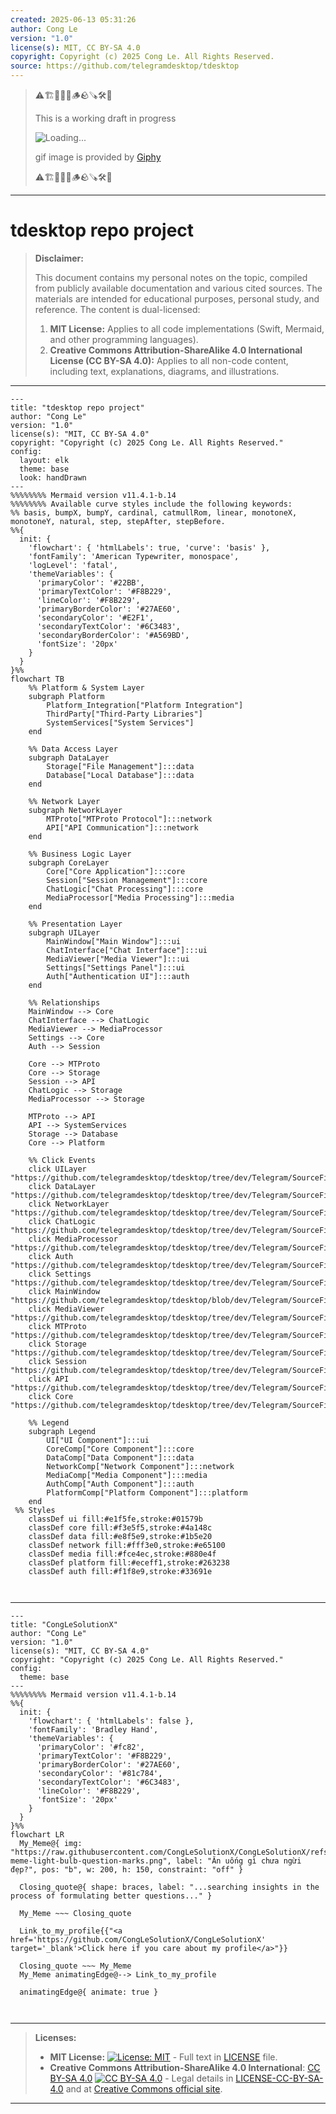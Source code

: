 ```yaml
---
created: 2025-06-13 05:31:26
author: Cong Le
version: "1.0"
license(s): MIT, CC BY-SA 4.0
copyright: Copyright (c) 2025 Cong Le. All Rights Reserved.
source: https://github.com/telegramdesktop/tdesktop
---
```



> ⚠️🏗️🚧🦺🧱🪵🪨🪚🛠️👷
> 
> This is a working draft in progress
> 
> ![Loading...](https://media1.giphy.com/media/v1.Y2lkPTc5MGI3NjExcHhtbnVoNHM1emUzNzRiajIxbnJ0dGd1emNkdXBncGZ4MzRzeGdoOSZlcD12MV9pbnRlcm5hbF9naWZfYnlfaWQmY3Q9Zw/RFWYL3CCOBk2lDiCup/giphy.gif)
>
> gif image is provided by [Giphy](https://giphy.com)
> 
> ⚠️🏗️🚧🦺🧱🪵🪨🪚🛠️👷


----

# tdesktop repo project
> **Disclaimer:**
>
> This document contains my personal notes on the topic,
> compiled from publicly available documentation and various cited sources.
> The materials are intended for educational purposes, personal study, and reference.
> The content is dual-licensed:
> 1. **MIT License:** Applies to all code implementations (Swift, Mermaid, and other programming languages).
> 2. **Creative Commons Attribution-ShareAlike 4.0 International License (CC BY-SA 4.0):** Applies to all non-code content, including text, explanations, diagrams, and illustrations.
---

```mermaid
---
title: "tdesktop repo project"
author: "Cong Le"
version: "1.0"
license(s): "MIT, CC BY-SA 4.0"
copyright: "Copyright (c) 2025 Cong Le. All Rights Reserved."
config:
  layout: elk
  theme: base
  look: handDrawn
---
%%%%%%%% Mermaid version v11.4.1-b.14
%%%%%%%% Available curve styles include the following keywords:
%% basis, bumpX, bumpY, cardinal, catmullRom, linear, monotoneX, monotoneY, natural, step, stepAfter, stepBefore.
%%{
  init: {
    'flowchart': { 'htmlLabels': true, 'curve': 'basis' },
    'fontFamily': 'American Typewriter, monospace',
    'logLevel': 'fatal',
    'themeVariables': {
      'primaryColor': '#22BB',
      'primaryTextColor': '#F8B229',
      'lineColor': '#F8B229',
      'primaryBorderColor': '#27AE60',
      'secondaryColor': '#E2F1',
      'secondaryTextColor': '#6C3483',
      'secondaryBorderColor': '#A569BD',
      'fontSize': '20px'
    }
  }
}%%
flowchart TB
    %% Platform & System Layer
    subgraph Platform
        Platform_Integration["Platform Integration"]
        ThirdParty["Third-Party Libraries"]
        SystemServices["System Services"]
    end

    %% Data Access Layer
    subgraph DataLayer
        Storage["File Management"]:::data
        Database["Local Database"]:::data
    end

    %% Network Layer
    subgraph NetworkLayer
        MTProto["MTProto Protocol"]:::network
        API["API Communication"]:::network
    end

    %% Business Logic Layer
    subgraph CoreLayer
        Core["Core Application"]:::core
        Session["Session Management"]:::core
        ChatLogic["Chat Processing"]:::core
        MediaProcessor["Media Processing"]:::media
    end

    %% Presentation Layer
    subgraph UILayer
        MainWindow["Main Window"]:::ui
        ChatInterface["Chat Interface"]:::ui
        MediaViewer["Media Viewer"]:::ui
        Settings["Settings Panel"]:::ui
        Auth["Authentication UI"]:::auth
    end

    %% Relationships
    MainWindow --> Core
    ChatInterface --> ChatLogic
    MediaViewer --> MediaProcessor
    Settings --> Core
    Auth --> Session

    Core --> MTProto
    Core --> Storage
    Session --> API
    ChatLogic --> Storage
    MediaProcessor --> Storage

    MTProto --> API
    API --> SystemServices
    Storage --> Database
    Core --> Platform

    %% Click Events
    click UILayer "https://github.com/telegramdesktop/tdesktop/tree/dev/Telegram/SourceFiles/ui/"
    click DataLayer "https://github.com/telegramdesktop/tdesktop/tree/dev/Telegram/SourceFiles/data/"
    click NetworkLayer "https://github.com/telegramdesktop/tdesktop/tree/dev/Telegram/SourceFiles/mtproto/"
    click ChatLogic "https://github.com/telegramdesktop/tdesktop/tree/dev/Telegram/SourceFiles/history/"
    click MediaProcessor "https://github.com/telegramdesktop/tdesktop/tree/dev/Telegram/SourceFiles/media/"
    click Auth "https://github.com/telegramdesktop/tdesktop/tree/dev/Telegram/SourceFiles/intro/"
    click Settings "https://github.com/telegramdesktop/tdesktop/tree/dev/Telegram/SourceFiles/settings/"
    click MainWindow "https://github.com/telegramdesktop/tdesktop/blob/dev/Telegram/SourceFiles/window/main_window.cpp"
    click MediaViewer "https://github.com/telegramdesktop/tdesktop/tree/dev/Telegram/SourceFiles/media/view/"
    click MTProto "https://github.com/telegramdesktop/tdesktop/tree/dev/Telegram/SourceFiles/mtproto/"
    click Storage "https://github.com/telegramdesktop/tdesktop/tree/dev/Telegram/SourceFiles/storage/"
    click Session "https://github.com/telegramdesktop/tdesktop/tree/dev/Telegram/SourceFiles/main/session/"
    click API "https://github.com/telegramdesktop/tdesktop/tree/dev/Telegram/SourceFiles/api/"
    click Core "https://github.com/telegramdesktop/tdesktop/tree/dev/Telegram/SourceFiles/core/"

    %% Legend
    subgraph Legend
        UI["UI Component"]:::ui
        CoreComp["Core Component"]:::core
        DataComp["Data Component"]:::data
        NetworkComp["Network Component"]:::network
        MediaComp["Media Component"]:::media
        AuthComp["Auth Component"]:::auth
        PlatformComp["Platform Component"]:::platform
    end
 %% Styles
    classDef ui fill:#e1f5fe,stroke:#01579b
    classDef core fill:#f3e5f5,stroke:#4a148c
    classDef data fill:#e8f5e9,stroke:#1b5e20
    classDef network fill:#fff3e0,stroke:#e65100
    classDef media fill:#fce4ec,stroke:#880e4f
    classDef platform fill:#eceff1,stroke:#263238
    classDef auth fill:#f1f8e9,stroke:#33691e



```

-----

<!-- 
```mermaid
%% Current Mermaid version
info
```  -->


```mermaid
---
title: "CongLeSolutionX"
author: "Cong Le"
version: "1.0"
license(s): "MIT, CC BY-SA 4.0"
copyright: "Copyright (c) 2025 Cong Le. All Rights Reserved."
config:
  theme: base
---
%%%%%%%% Mermaid version v11.4.1-b.14
%%{
  init: {
    'flowchart': { 'htmlLabels': false },
    'fontFamily': 'Bradley Hand',
    'themeVariables': {
      'primaryColor': '#fc82',
      'primaryTextColor': '#F8B229',
      'primaryBorderColor': '#27AE60',
      'secondaryColor': '#81c784',
      'secondaryTextColor': '#6C3483',
      'lineColor': '#F8B229',
      'fontSize': '20px'
    }
  }
}%%
flowchart LR
  My_Meme@{ img: "https://raw.githubusercontent.com/CongLeSolutionX/CongLeSolutionX/refs/heads/main/assets/images/My-meme-light-bulb-question-marks.png", label: "Ăn uống gì chưa ngừi đẹp?", pos: "b", w: 200, h: 150, constraint: "off" }

  Closing_quote@{ shape: braces, label: "...searching insights in the process of formulating better questions..." }
    
  My_Meme ~~~ Closing_quote
    
  Link_to_my_profile{{"<a href='https://github.com/CongLeSolutionX/CongLeSolutionX' target='_blank'>Click here if you care about my profile</a>"}}

  Closing_quote ~~~ My_Meme
  My_Meme animatingEdge@--> Link_to_my_profile
  
  animatingEdge@{ animate: true }



```

---
>**Licenses:**
>
>- **MIT License:**  [![License: MIT](https://img.shields.io/badge/License-MIT-yellow.svg)](LICENSE) - Full text in [LICENSE](LICENSE) file.
>- **Creative Commons Attribution-ShareAlike 4.0 International**: [CC BY-SA 4.0](https://creativecommons.org/licenses/by-sa/4.0/) [![CC BY-SA 4.0](https://licensebuttons.net/l/by-sa/4.0/88x31.png)](https://creativecommons.org/licenses/by-sa/4.0/) - Legal details in [LICENSE-CC-BY-SA-4.0](THE_PAST/LICENSE-CC-BY-SA-4.0) and at [Creative Commons official site](https://creativecommons.org/licenses/by-sa/4.0/).
>
---
